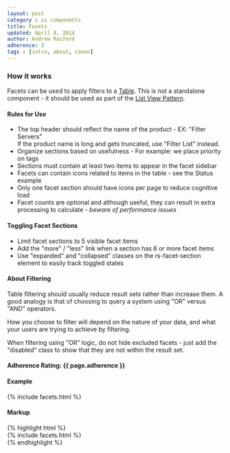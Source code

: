 ```yaml
---
layout: post
category : ui components
title: Facets
updated: April 8, 2014
author: Andrew Raiford
adherence: 3
tags : [intro, about, canon]
---
```

<div class="rs-row">

  <div class="span-3">
    <h3>How it works</h3>
    <p>Facets can be used to apply filters to a <a href="#list-view-table">Table</a>. This is not a standalone component - it should be used as part of the <a href="/ux-patterns/#list-view">List View Pattern</a>.</p>
    <h4>Rules for Use</h4>
    <ul>
      <li>The top header should reflect the name of the product - EX: "Filter Servers"<div>If the product name is long and gets truncated, use "Filter List" instead.</div></li>
      <li>Organize sections based on usefulness - For example: we place priority on tags</li>
      <li>Sections must contain at least two items to appear in the facet sidebar</li>
      <li>Facets can contain icons related to items in the table - see the Status example</li>
      <li>Only one facet section should have icons per page to reduce cognitive load</li>
      <li>Facet counts are optional and although useful, they can result in extra processing to calculate - <i>beware of performance issues</i></li>
    </ul>
    <h4>Toggling Facet Sections</h4>
    <ul>
      <li>Limit facet sections to 5 visible facet items</li>
      <li>Add the "more" / "less" link when a section has 6 or more facet items</li>
      <li>Use "expanded" and "collapsed" classes on the rs-facet-section element to easily track toggled states</li>
    </ul>
    <h4>About Filtering</h4>
    <p>Table filtering should usually reduce result sets rather than increase them. A good analogy is that of choosing to query a system using "OR" versus "AND" operators.</p>
    <p>How you choose to filter will depend on the nature of your data, and what your users are trying to achieve by filtering.</p>
    <p>When filtering using "OR" logic, do not hide excluded facets - just add the "disabled" class to show that they are not within the result set.</p>
    <h4>Adherence Rating: {{ page.adherence }} <span class="rs-icon-help tip" title="{{ site.adherenceRatings[page.adherence] | escape }}"></span> </h4>
  </div>
  <div class="span-8 offset-1">
    <h4>Example</h4>
    <div class="rs-facets" style="width:260px;">{% include facets.html %}</div><h4 class="markup-margin">Markup</h4>
    {% highlight html %}<div class="rs-sidebar rs-facets">
  {% include facets.html %}
</div>{% endhighlight %}
  </div>
</div>

